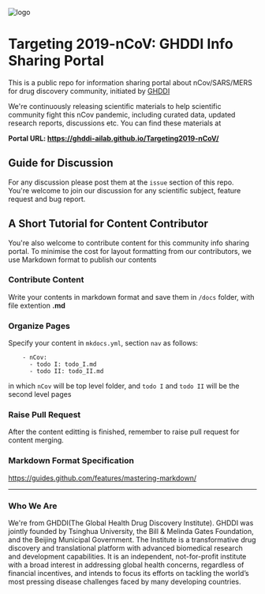 ![logo](http://www.ghddi.org/sites/all/themes/jjh/images/logob@2x.png)
# Targeting 2019-nCoV: GHDDI Info Sharing Portal
This is a public repo for information sharing portal about nCov/SARS/MERS for drug discovery community, initiated by [GHDDI](http://www.ghddi.org)

We're continuously releasing scientific materials to help scientific community fight this nCov pandemic, including curated data, updated research reports, discussions etc. You can find these materials at   

**Portal URL: https://ghddi-ailab.github.io/Targeting2019-nCoV/**

## Guide for Discussion
For any discussion please post them at the `issue` section of this repo. You're welcome to join our discussion for any scientific subject, feature request and bug report.

## A Short Tutorial for Content Contributor
You're also welcome to contribute content for this community info sharing portal. To minimise the cost for layout formatting from our contributors, we use Markdown format to publish our contents

### Contribute Content
Write your contents in markdown format and save them in `/docs` folder, with file extention **.md**

### Organize Pages
Specify your content in `mkdocs.yml`, section `nav` as follows:
```
    - nCov:
      - todo I: todo_I.md
      - todo II: todo_II.md
```
in which `nCov` will be top level folder, and `todo I` and `todo II` will be the second level pages

### Raise Pull Request
After the content editting is finished, remember to raise pull request for content merging.

### Markdown Format Specification
https://guides.github.com/features/mastering-markdown/

----
### Who We Are
We're from GHDDI(The Global Health Drug Discovery Institute). GHDDI was jointly founded by Tsinghua University, the Bill & Melinda Gates Foundation, and the Beijing Municipal Government. The Institute is a transformative drug discovery and translational platform with advanced biomedical research and development capabilities. It is an independent, not-for-profit institute with a broad interest in addressing global health concerns, regardless of financial incentives, and intends to focus its efforts on tackling the world’s most pressing disease challenges faced by many developing countries.
